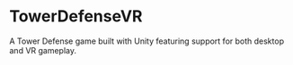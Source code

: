 # TowerDefenseVR
 A Tower Defense game built with Unity featuring support for both desktop and VR gameplay.
